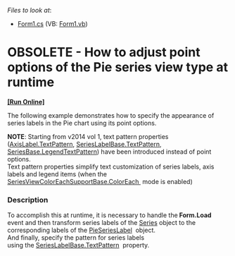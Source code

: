 <!-- default file list -->
*Files to look at*:

* [Form1.cs](./CS/XtraChart_PointOptions/Form1.cs) (VB: [Form1.vb](./VB/XtraChart_PointOptions/Form1.vb))
<!-- default file list end -->
# OBSOLETE -  How to adjust  point options of the Pie series view type at runtime
<!-- run online -->
**[[Run Online]](https://codecentral.devexpress.com/e3801)**
<!-- run online end -->


<p>The following example demonstrates how to specify the appearance of series labels in the Pie chart using its point options.</p>
<p><strong>NOTE</strong>: Starting from v2014 vol 1, text pattern properties (<a href="https://documentation.devexpress.com/#CoreLibraries/DevExpressXtraChartsAxisLabel_TextPatterntopic">AxisLabel.TextPattern</a>, <a href="https://documentation.devexpress.com/#CoreLibraries/DevExpressXtraChartsSeriesLabelBase_TextPatterntopic">SeriesLabelBase.TextPattern</a>, <a href="https://documentation.devexpress.com/#CoreLibraries/DevExpressXtraChartsSeriesBase_LegendTextPatterntopic">SeriesBase.LegendTextPattern</a>) have been introduced instead of point options. <br />Text pattern properties simplify text customization of series labels, axis labels and legend items (when the <a href="https://documentation.devexpress.com/#CoreLibraries/DevExpressXtraChartsSeriesViewColorEachSupportBase_ColorEachtopic">SeriesViewColorEachSupportBase.ColorEach </a> mode is enabled)</p>


<h3>Description</h3>

<p>To accomplish this at runtime, it is necessary to handle the<strong> Form.Load</strong> event and then transform series labels of the <a href="https://documentation.devexpress.com/#CoreLibraries/clsDevExpressXtraChartsSeriestopic">Series</a>&nbsp;object to the corresponding labels of the <a href="https://documentation.devexpress.com/#CoreLibraries/clsDevExpressXtraChartsPieSeriesLabeltopic">PieSeriesLabel</a>&nbsp; object. <br />And finally, specify the pattern for series labels using&nbsp;the&nbsp;<a href="https://documentation.devexpress.com/#CoreLibraries/DevExpressXtraChartsSeriesLabelBase_TextPatterntopic">SeriesLabelBase.TextPattern</a>&nbsp; property.</p>

<br/>



